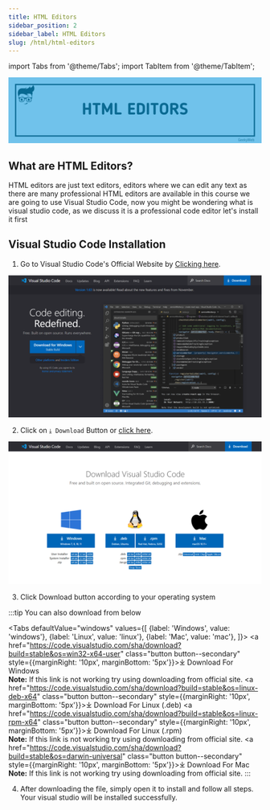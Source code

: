 ```yaml
---
title: HTML Editors
sidebar_position: 2
sidebar_label: HTML Editors
slug: /html/html-editors
---
```

<!-- Import files -->
import Tabs from '@theme/Tabs';
import TabItem from '@theme/TabItem';

<!-- import Print from '@site/src/components/PrintContent' -->
<head>
<script type="text/javascript" src="https://platform-api.sharethis.com/js/sharethis.js#property=620d29ac7f089d001d3ec76a&product=inline-reaction-buttons" async="async"></script>
</head>


![HTML Editors](../../assets/html/html-editors.png)

## What are HTML Editors?

HTML editors are just text editors, editors where we can edit any text as there are many professional HTML editors are available in this course we are going to use Visual Studio Code, now you might be wondering what is visual studio code, as we discuss it is a professional code editor let's install it first

## Visual Studio Code Installation
1. Go to Visual Studio Code's Official Website by [Clicking here](https://code.visualstudio.com).

![Visual Studio Code Homepage](../../assets/visual-studio/vs-home.png)

2. Click on `⤓ Download` Button or [click here](https://code.visualstudio.com/Download).

![Visual Studio Code Homepage](../../assets/visual-studio/vs-download.png)

3. Click Download button according to your operating system


:::tip You can also download from below

<Tabs
  defaultValue="windows"
  values={[
    {label: 'Windows', value: 'windows'},
    {label: 'Linux', value: 'linux'},
    {label: 'Mac', value: 'mac'},
  ]}>
  <TabItem value="windows">
  <a href="https://code.visualstudio.com/sha/download?build=stable&os=win32-x64-user" class="button button--secondary" style={{marginRight: '10px', marginBottom: '5px'}}>⤓ Download For Windows</a>
  <br/> <b>Note:</b> If this link is not working try using downloading from official site.
  </TabItem>
  <TabItem value="linux">
  <a href="https://code.visualstudio.com/sha/download?build=stable&os=linux-deb-x64" class="button button--secondary"  style={{marginRight: '10px', marginBottom: '5px'}}>⤓ Download For Linux (.deb)</a>
  <a href="https://code.visualstudio.com/sha/download?build=stable&os=linux-rpm-x64" class="button button--secondary" style={{marginRight: '10px', marginBottom: '5px'}}>⤓ Download For Linux (.rpm)</a>
  <br/> <b>Note:</b> If this link is not working try using downloading from official site.
  </TabItem>
  <TabItem value="mac">
  <a href="https://code.visualstudio.com/sha/download?build=stable&os=darwin-universal" class="button button--secondary" style={{marginRight: '10px', marginBottom: '5px'}}>⤓ Download For Mac</a>
  <br/> <b>Note:</b> If this link is not working try using downloading from official site.
  </TabItem>
</Tabs>
:::

4. After downloading the file, simply open it to install and follow all steps. Your visual studio will be installed successfully.

<!-- <Print /> -->


<div class="sharethis-inline-reaction-buttons"></div>
